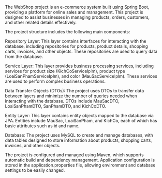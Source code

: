 The WebShop project is an e-commerce system built using Spring Boot, providing a platform for online sales and management. This project is designed to assist businesses in managing products, orders, customers, and other related details effectively.

The project structure includes the following main components:

Repository Layer: This layer contains interfaces for interacting with the database, including repositories for products, product details, shopping carts, invoices, and other objects. These repositories are used to query data from the database.

Service Layer: This layer provides business processing services, including services for product size (KichCoServiceIplm), product type (LoaiSanPhamServiceIplm), and color (MauSacServiceIplm). These services are used to perform complex business operations.

Data Transfer Objects (DTOs): The project uses DTOs to transfer data between layers and minimize the number of queries needed when interacting with the database. DTOs include MauSacDTO, LoaiSanPhamDTO, SanPhamDTO, and KichCoDTO.

Entity Layer: This layer contains entity objects mapped to the database via JPA. Entities include MauSac, LoaiSanPham, and KichCo, each of which has basic attributes such as id and name.

Database: The project uses MySQL to create and manage databases, with data tables designed to store information about products, shopping carts, invoices, and other objects.

The project is configured and managed using Maven, which supports automatic build and dependency management. Application configuration is stored in the application.properties file, allowing environment and database settings to be easily changed.
